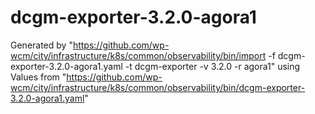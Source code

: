 # dcgm-exporter-3.2.0-agora1

Generated by "https://github.com/wp-wcm/city/infrastructure/k8s/common/observability/bin/import -f dcgm-exporter-3.2.0-agora1.yaml -t dcgm-exporter -v 3.2.0 -r agora1"
using Values from "https://github.com/wp-wcm/city/infrastructure/k8s/common/observability/bin/dcgm-exporter-3.2.0-agora1.yaml"
